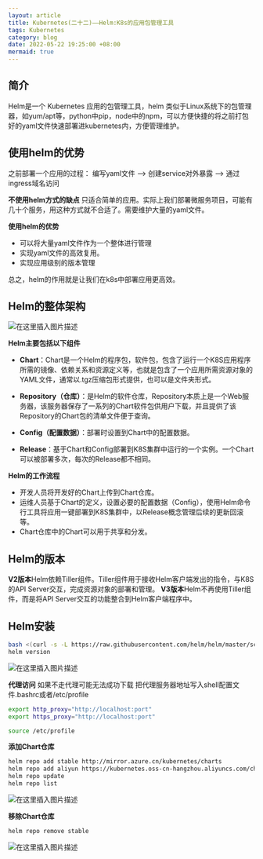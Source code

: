 ```yaml
---
layout: article
title: Kubernetes(二十二)——Helm:K8s的应用包管理工具
tags: Kubernetes
category: blog
date: 2022-05-22 19:25:00 +08:00
mermaid: true
---
```

## 简介

Helm是一个 Kubernetes 应用的包管理工具，helm 类似于Linux系统下的包管理器，如yum/apt等，python中pip，node中的npm，可以方便快捷的将之前打包好的yaml文件快速部署进kubernetes内，方便管理维护。
## 使用helm的优势
之前部署一个应用的过程：
编写yaml文件 --> 创建service对外暴露 --> 通过ingress域名访问

**不使用helm方式的缺点**
只适合简单的应用。实际上我们部署微服务项目，可能有几十个服务，用这种方式就不合适了。需要维护大量的yaml文件。

**使用helm的优势**
- 可以将大量yaml文件作为一个整体进行管理
- 实现yaml文件的高效复用。
- 实现应用级别的版本管理

总之，helm的作用就是让我们在k8s中部署应用更高效。
## Helm的整体架构

![在这里插入图片描述](https://img-blog.csdnimg.cn/bb9acdcd510d4f5cb81dc9c3946977d8.png)

**Helm主要包括以下组件**

- **Chart**：Chart是一个Helm的程序包，软件包，包含了运行一个K8S应用程序所需的镜像、依赖关系和资源定义等，也就是包含了一个应用所需资源对象的YAML文件，通常以.tgz压缩包形式提供，也可以是文件夹形式。

- **Repository（仓库）**：是Helm的软件仓库，Repository本质上是一个Web服务器，该服务器保存了一系列的Chart软件包供用户下载，并且提供了该Repository的Chart包的清单文件便于查询。

- **Config（配置数据）**：部署时设置到Chart中的配置数据。

- **Release**：基于Chart和Config部署到K8S集群中运行的一个实例。一个Chart可以被部署多次，每次的Release都不相同。

**Helm的工作流程**
- 开发人员将开发好的Chart上传到Chart仓库。
- 运维人员基于Chart的定义，设置必要的配置数据（Config），使用Helm命令行工具将应用一键部署到K8S集群中，以Release概念管理后续的更新回滚等。
- Chart仓库中的Chart可以用于共享和分发。

## Helm的版本
**V2版本**Helm依赖Tiller组件。Tiller组件用于接收Helm客户端发出的指令，与K8S的API Server交互，完成资源对象的部署和管理。
**V3版本**Helm不再使用Tiller组件，而是将API Server交互的功能整合到Helm客户端程序中。
## Helm安装
```bash
bash <(curl -s -L https://raw.githubusercontent.com/helm/helm/master/scripts/get-helm-3)
helm version
```

![在这里插入图片描述](https://img-blog.csdnimg.cn/c48bca878b1140de9d35d29be4e9b7fd.png)

**代理访问**
如果不走代理可能无法成功下载
把代理服务器地址写入shell配置文件.bashrc或者/etc/profile
```bash
export http_proxy="http://localhost:port"
export https_proxy="http://localhost:port"
```

```bash
source /etc/profile
```


**添加Chart仓库**
```bash
helm repo add stable http://mirror.azure.cn/kubernetes/charts
helm repo add aliyun https://kubernetes.oss-cn-hangzhou.aliyuncs.com/charts 
helm repo update
helm repo list
```

![在这里插入图片描述](https://img-blog.csdnimg.cn/f80ae2bf982f4d9794cbe425c92c1a53.png)

**移除Chart仓库**
```bash
helm repo remove stable
```

![在这里插入图片描述](https://img-blog.csdnimg.cn/89672d3fd51c4c1a9bf66523937f64b4.png)


